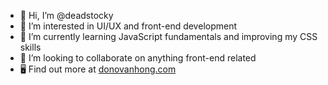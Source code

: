 - 👋 Hi, I’m @deadstocky
- 👀 I’m interested in UI/UX and front-end development
- 🌱 I’m currently learning JavaScript fundamentals and improving my CSS skills
- 💞️ I’m looking to collaborate on anything front-end related
- 🖥 Find out more at [donovanhong.com](https://www.donovanhong.com)

<!---
deadstocky/deadstocky is a ✨ special ✨ repository because its `README.md` (this file) appears on your GitHub profile.
You can click the Preview link to take a look at your changes.
--->

